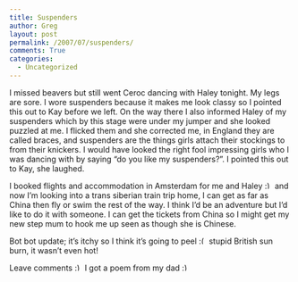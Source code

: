 ```yaml
---
title: Suspenders
author: Greg
layout: post
permalink: /2007/07/suspenders/
comments: True
categories:
  - Uncategorized
---
```

I missed beavers but still went Ceroc dancing with Haley tonight. My legs are sore. I wore suspenders because it makes me look classy so I pointed this out to Kay before we left. On the way there I also informed Haley of my suspenders which by this stage were under my jumper and she looked puzzled at me. I flicked them and she corrected me, in England they are called braces, and suspenders are the things girls attach their stockings to from their knickers. I would have looked the right fool impressing girls who I was dancing with by saying &#8220;do you like my suspenders?&#8221;. I pointed this out to Kay, she laughed. 

I booked flights and accommodation in Amsterdam for me and Haley <img src="http://gregology.net/wp-includes/images/smilies/simple-smile.png" alt=":)" class="wp-smiley" style="height: 1em; max-height: 1em;" /> and now I&#8217;m looking into a trans siberian train trip home, I can get as far as China then fly or swim the rest of the way. I think I&#8217;d be an adventure but I&#8217;d like to do it with someone. I can get the tickets from China so I might get my new step mum to hook me up seen as though she is Chinese.

Bot bot update; it&#8217;s itchy so I think it&#8217;s going to peel <img src="http://gregology.net/wp-includes/images/smilies/frownie.png" alt=":(" class="wp-smiley" style="height: 1em; max-height: 1em;" /> stupid British sun burn, it wasn&#8217;t even hot!

Leave comments <img src="http://gregology.net/wp-includes/images/smilies/simple-smile.png" alt=":)" class="wp-smiley" style="height: 1em; max-height: 1em;" /> I got a poem from my dad <img src="http://gregology.net/wp-includes/images/smilies/simple-smile.png" alt=":)" class="wp-smiley" style="height: 1em; max-height: 1em;" />